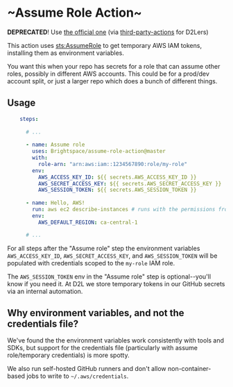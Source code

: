 # ~Assume Role Action~

**DEPRECATED**! Use [the official one](https://github.com/aws-actions/configure-aws-credentials) (via [third-party-actions](https://github.com/Brightspace/third-party-actions) for D2Lers)

This action uses [sts:AssumeRole](https://docs.aws.amazon.com/STS/latest/APIReference/API_AssumeRole.html) to get temporary AWS IAM tokens, installing them as environment variables.

You want this when your repo has secrets for a role that can assume other roles, possibly in different AWS accounts.
This could be for a prod/dev account split, or just a larger repo which does a bunch of different things.

## Usage

```yaml
    steps:
    
      # ...
    
      - name: Assume role
        uses: Brightspace/assume-role-action@master
        with:
          role-arn: "arn:aws:iam::1234567890:role/my-role"
        env:
          AWS_ACCESS_KEY_ID: ${{ secrets.AWS_ACCESS_KEY_ID }}
          AWS_SECRET_ACCESS_KEY: ${{ secrets.AWS_SECRET_ACCESS_KEY }}
          AWS_SESSION_TOKEN: ${{ secrets.AWS_SESSION_TOKEN }}
      
      - name: Hello, AWS!
        run: aws ec2 describe-instances # runs with the permissions from arn:aws:iam::1234567890:role/my-role
        env:
          AWS_DEFAULT_REGION: ca-central-1

      # ...
```

For all steps after the "Assume role" step the environment variables `AWS_ACCESS_KEY_ID`, `AWS_SECRET_ACCESS_KEY`, and `AWS_SESSION_TOKEN` will be populated with credentials scoped to the `my-role` IAM role.

The `AWS_SESSION_TOKEN` env in the "Assume role" step is optional--you'll know if you need it.
At D2L we store temporary tokens in our GitHub secrets via an internal automation.

## Why environment variables, and not the credentials file?

We've found the the environment variables work consistently with tools and SDKs, but support for the credentials file (particularly with assume role/temporary credentials) is more spotty.

We also run self-hosted GitHub runners and don't allow non-container-based jobs to write to `~/.aws/credentials`.
